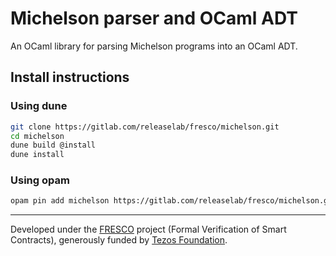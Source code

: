 # Michelson parser and OCaml ADT

An OCaml library for parsing Michelson programs into an OCaml ADT.

## Install instructions

### Using dune

```bash
git clone https://gitlab.com/releaselab/fresco/michelson.git
cd michelson
dune build @install
dune install
```

### Using opam
```bash
opam pin add michelson https://gitlab.com/releaselab/fresco/michelson.git
```


---

Developed under the [FRESCO](https://release.di.ubi.pt/projects/fresco.html)
project (Formal Verification of Smart Contracts), generously funded by [Tezos
Foundation](https://tezos.foundation).
